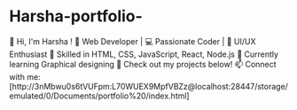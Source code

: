 # Harsha-portfolio-
👋 Hi, I'm Harsha ! 🚀 Web Developer | 💻 Passionate Coder | 🎨 UI/UX Enthusiast 🔧 Skilled in HTML, CSS, JavaScript, React, Node.js 🌱 Currently learning Graphical designing  📌 Check out my projects below! 📫 Connect with me: [http://3nMbwu0s6tVUFpm:L70WUEX9MpfVBZz@localhost:28447/storage/emulated/0/Documents/portfolio%20/index.html] 
